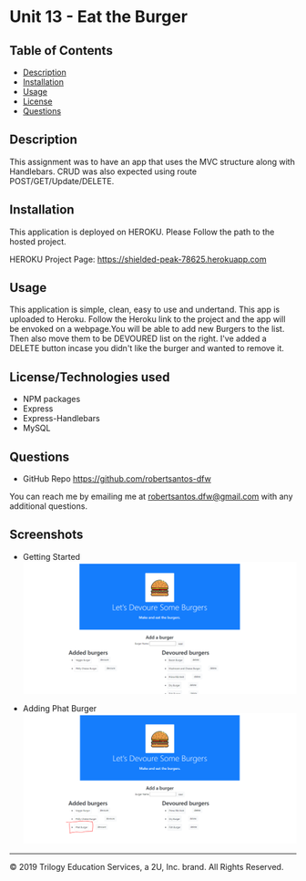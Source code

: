 # Unit 13 - Eat the Burger

## Table of Contents

* [Description](#description)
* [Installation](#installation)
* [Usage](#usage)
* [License](#license)
* [Questions](#questions)

## Description 

This assignment was to have an app that uses the MVC structure along with Handlebars. CRUD was also expected using route POST/GET/Update/DELETE. 

## Installation

This application is deployed on HEROKU. Please Follow the path to the hosted project.

HEROKU Project Page: https://shielded-peak-78625.herokuapp.com

## Usage 

This application is simple, clean, easy to use and undertand. This app is uploaded to Heroku. Follow the Heroku link to the project and the app will be envoked on a webpage.You will be able to add new Burgers to the list. Then also move them to be DEVOURED list on the right. I've added a DELETE button incase you didn't like the burger and wanted to remove it.

## License/Technologies used

* NPM packages
* Express
* Express-Handlebars
* MySQL

## Questions

* GitHub Repo https://github.com/robertsantos-dfw

You can reach me by emailing me at robertsantos.dfw@gmail.com with any additional questions.

## Screenshots

* Getting Started
![Getting Started](./public/assets/img/screenshot01.png)

* Adding Phat Burger
![Answer Questions](./public/assets/img/screenshot02.png)

---
© 2019 Trilogy Education Services, a 2U, Inc. brand. All Rights Reserved.
